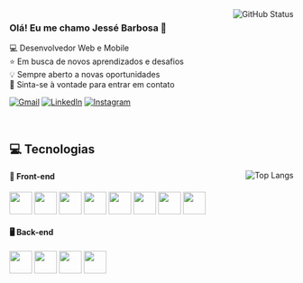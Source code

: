 <img align='right' src="https://github-readme-stats.vercel.app/api?username=jesse-barbosa&show_icons=true&title_color=42f551&text_color=FFF&icon_color=42f551&bg_color=0D1017&hide_border=true&cache_seconds=2300" alt="GitHub Status">

### Olá! Eu me chamo Jessé Barbosa 👋

💻 Desenvolvedor Web e Mobile <br />
⭐ Em busca de novos aprendizados e desafios <br />
💡 Sempre aberto a novas oportunidades <br />
💬 Sinta-se à vontade para entrar em contato <br />

[![Gmail](https://img.shields.io/badge/Gmail-D14836?style=for-the-badge&logo=gmail&logoColor=white)](mailto:barbosajesse419@gmail.com)
[![LinkedIn](https://img.shields.io/badge/LinkedIn-0077B5?style=for-the-badge&logo=linkedin&logoColor=white)](https://www.linkedin.com/in/jesse-barbosa-moreira-129446274/)
[![Instagram](https://img.shields.io/badge/Instagram-E4405F?style=for-the-badge&logo=instagram&logoColor=white)](https://www.instagram.com/jessebarbosadev/)

<br />

## 💻 Tecnologias  

<img align='right' src="https://github-readme-stats.vercel.app/api/top-langs/?username=jesse-barbosa&layout=compact&theme=dark&hide_border=true" alt="Top Langs">


#### 🎨 Front-end  
<p align="left">
  <img src="https://cdn.jsdelivr.net/gh/devicons/devicon/icons/html5/html5-original.svg" width="40" height="40"/>
  <img src="https://cdn.jsdelivr.net/gh/devicons/devicon/icons/css3/css3-original.svg" width="40" height="40"/>
  <img src="https://cdn.jsdelivr.net/gh/devicons/devicon/icons/javascript/javascript-original.svg" width="40" height="40"/>
  <img src="https://cdn.jsdelivr.net/gh/devicons/devicon/icons/react/react-original.svg" width="40" height="40"/>
  <img src="https://cdn.jsdelivr.net/gh/devicons/devicon/icons/nextjs/nextjs-original.svg" width="40" height="40"/>
  <img src="https://cdn.jsdelivr.net/gh/devicons/devicon/icons/tailwindcss/tailwindcss-original.svg" width="40" height="40"/>
  <img src="https://cdn.jsdelivr.net/gh/devicons/devicon/icons/bootstrap/bootstrap-original.svg" width="40" height="40"/>
  <img src="https://cdn.jsdelivr.net/gh/devicons/devicon/icons/figma/figma-original.svg" width="40" height="40"/>
</p>

#### 🖥️ Back-end  
<p align="left">
  <img src="https://cdn.jsdelivr.net/gh/devicons/devicon/icons/nodejs/nodejs-original.svg" width="40" height="40"/>
  <img src="https://cdn.jsdelivr.net/gh/devicons/devicon/icons/php/php-original.svg" width="40" height="40"/>
  <img src="https://cdn.jsdelivr.net/gh/devicons/devicon/icons/laravel/laravel-original.svg" width="40" height="40"/>
  <img src="https://cdn.jsdelivr.net/gh/devicons/devicon/icons/mysql/mysql-original.svg" width="40" height="40"/>
</p>
